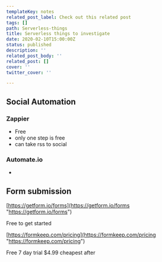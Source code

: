 ```yaml
---
templateKey: notes
related_post_label: Check out this related post
tags: []
path: Serverless-things
title: Serverless things to investigate
date: 2020-02-10T15:00:00Z
status: published
description: ''
related_post_body: ''
related_post: []
cover: ''
twitter_cover: ''

---
```


## Social Automation

### Zappier

* Free 
* only one step is free
* can take rss to social

### Automate.io

* 

## Form submission

[https://getform.io/forms](https://getform.io/forms "https://getform.io/forms")

Free to get started

[https://formkeep.com/pricing](https://formkeep.com/pricing "https://formkeep.com/pricing")

Free 7 day trial $4.99 cheapest after